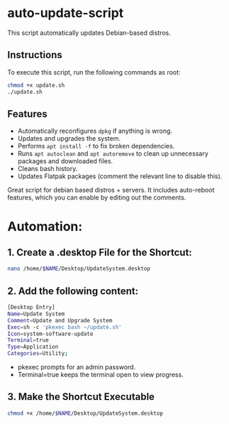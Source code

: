 # auto-update-script

This script automatically updates Debian-based distros.

## Instructions

To execute this script, run the following commands as root:

```bash
chmod +x update.sh
./update.sh
```

## Features

- Automatically reconfigures `dpkg` if anything is wrong.
- Updates and upgrades the system.
- Performs `apt install -f` to fix broken dependencies.
- Runs `apt autoclean` and `apt autoremove` to clean up unnecessary packages and downloaded files.
- Cleans bash history.
- Updates Flatpak packages (comment the relevant line to disable this).

Great script for debian based distros + servers. It includes auto-reboot features, which you can enable by editing out the comments.

# Automation:
## 1. Create a .desktop File for the Shortcut:

```bash
nano /home/$NAME/Desktop/UpdateSystem.desktop
```
## 2. Add the following content:

```bash
[Desktop Entry]
Name=Update System
Comment=Update and Upgrade System
Exec=sh -c 'pkexec bash ~/update.sh'
Icon=system-software-update
Terminal=true
Type=Application
Categories=Utility;
```
- pkexec prompts for an admin password.
- Terminal=true keeps the terminal open to view progress.

## 3. Make the Shortcut Executable

```bash
chmod +x /home/$NAME/Desktop/UpdateSystem.desktop
```
